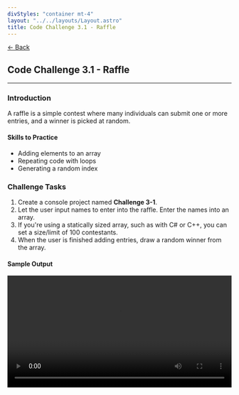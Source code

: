 ```yaml
---
divStyles: "container mt-4"
layout: "../../layouts/Layout.astro"
title: Code Challenge 3.1 - Raffle
---
```


[← Back](/code-challenges/)

## Code Challenge 3.1 - Raffle

---

### Introduction

A raffle is a simple contest where many individuals can submit one or more entries, and a winner is picked at random.

#### Skills to Practice

- Adding elements to an array
- Repeating code with loops
- Generating a random index

### Challenge Tasks

1. Create a console project named **Challenge 3-1**.
2. Let the user input names to enter into the raffle. Enter the names into an array.
3. If you're using a statically sized array, such as with C# or C++, you can set a size/limit of 100 contestants.
4. When the user is finished adding entries, draw a random winner from the array.

#### Sample Output

<div class="row">
    <div class="col-sm-12 col-xl-10 offset-xl-1">
        <video src="/courses/code-challenges/code-challenge-3-1-sample.mp4" autoplay loop width="100%"></video>
    </div>
</div>
